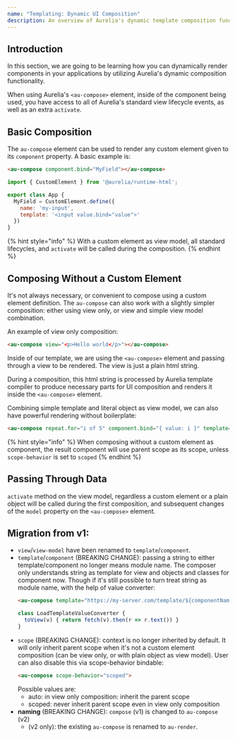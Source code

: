 ```yaml
---
name: "Templating: Dynamic UI Composition"
description: An overview of Aurelia's dynamic template composition functionality.
---
```


## Introduction

In this section, we are going to be learning how you can dynamically render components in your applications by utilizing Aurelia's dynamic composition functionality.

When using Aurelia's `<au-compose>` element, inside of the component being used, you have access to all of Aurelia's standard view lifecycle events, as well as an extra `activate`.

## Basic Composition

The `au-compose` element can be used to render any custom element given to its `component` property. A basic example is:

```html
<au-compose component.bind="MyField"></au-compose>
```

```javascript
import { CustomElement } from '@aurelia/runtime-html';

export class App {
  MyField = CustomElement.define({
    name: 'my-input',
    template: '<input value.bind="value">'
  })
}
```

{% hint style="info" %}
With a custom element as view model, all standard lifecycles, and `activate` will be called during the composition.
{% endhint %}

## Composing Without a Custom Element

It's not always necessary, or convenient to compose using a custom element definition. The `au-compose` can also work with a slightly simpler composition: either using view only, or view and simple view model combination.

An example of view only composition:

```html
<au-compose view="<p>Hello world</p>"></au-compose>
```

Inside of our template, we are using the `<au-compose>` element and passing through a view to be rendered. The view is just a plain html string.

During a composition, this html string is processed by Aurelia template compiler to produce necessary parts for UI composition and renders it inside the `<au-compose>` element.

Combining simple template and literal object as view model, we can also have powerful rendering without boilerplate:

```html
<au-compose repeat.for="i of 5" component.bind="{ value: i }" template="<div>\\${value}</div>"></au-compose>
```

{% hint style="info" %}
When composing without a custom element as component, the result component will use parent scope as its scope, unless `scope-behavior` is set to `scoped`
{% endhint %}

## Passing Through Data

`activate` method on the view model, regardless a custom element or a plain object will be called during the first composition, and subsequent changes of the `model` property on the `<au-compose>` element.

## Migration from v1:

- `view`/`view-model` have been renamed to `template`/`component`.
- `template`/`component` (BREAKING CHANGE): passing a string to either template/component no longer means module name. The composer only understands string as template for view and objects and classes for component now. Though if it's still possible to turn treat string as module name, with the help of value converter:
    ```html
    <au-compose template="https://my-server.com/template/${componentName} | loadTemplate">
    ```
    ```js
    class LoadTemplateValueConverter {
      toView(v) { return fetch(v).then(r => r.text()) }
    }
    ```
- `scope` (BREAKING CHANGE): context is no longer inherited by default. It will only inherit parent scope when it's not a custom element composition (can be view only, or with plain object as view model). User can also disable this via scope-behavior bindable:
    ```html
    <au-compose scope-behavior="scoped">
    ```
    Possible values are:
    - auto: in view only composition: inherit the parent scope
    - scoped: never inherit parent scope even in view only composition
- **naming** (BREAKING CHANGE): `compose` (v1) is changed to `au-compose` (v2)
    - (v2 only): the existing `au-compose` is renamed to `au-render`.